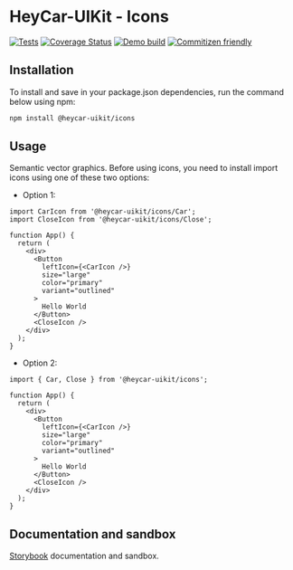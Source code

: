 # HeyCar-UIKit - Icons

[![Tests](https://github.com/hey-car/heycar-uikit/actions/workflows/build.yml/badge.svg)](https://github.com/hey-car/heycar-uikit/actions/workflows/build.yml)
[![Coverage Status](https://coveralls.io/repos/github/hey-car/heycar-uikit/badge.svg)](https://coveralls.io/github/hey-car/heycar-uikit)
[![Demo build](https://github.com/hey-car/heycar-uikit/actions/workflows/main.yml/badge.svg)](https://github.com/hey-car/heycar-uikit/actions/workflows/main.yml)
[![Commitizen friendly](https://img.shields.io/badge/commitizen-friendly-brightgreen.svg)](http://commitizen.github.io/cz-cli/)

## Installation

To install and save in your package.json dependencies, run the command below using npm:

```bash
npm install @heycar-uikit/icons
```

## Usage

Semantic vector graphics. Before using icons, you need to install import icons using one of these two options:

- Option 1:

```tsx
import CarIcon from '@heycar-uikit/icons/Car';
import CloseIcon from '@heycar-uikit/icons/Close';

function App() {
  return (
    <div>
      <Button
        leftIcon={<CarIcon />}
        size="large"
        color="primary"
        variant="outlined"
      >
        Hello World
      </Button>
      <CloseIcon />
    </div>
  );
}
```

- Option 2:

```tsx
import { Car, Close } from '@heycar-uikit/icons';

function App() {
  return (
    <div>
      <Button
        leftIcon={<CarIcon />}
        size="large"
        color="primary"
        variant="outlined"
      >
        Hello World
      </Button>
      <CloseIcon />
    </div>
  );
}
```

## Documentation and sandbox

[Storybook](https://hey-car.github.io/heycar-uikit/main/?path=/docs/components-atoms-icons--icons) documentation and sandbox.
